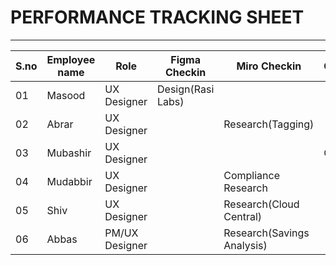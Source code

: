 # PERFORMANCE TRACKING SHEET
-----------------------------------------
|S.no|Employee name|Role|Figma Checkin|Miro Checkin|Comments|
|----|-------------|----|-------------|------------|--------|
|01|Masood|UX Designer|Design(Rasi Labs)|||
|02|Abrar|UX Designer||Research(Tagging)||
|03|Mubashir|UX Designer|||On Leave|
|04|Mudabbir|UX Designer||Compliance Research||
|05|Shiv|UX Designer||Research(Cloud Central)||
|06|Abbas|PM/UX Designer||Research(Savings Analysis)||
